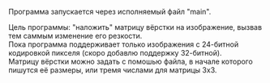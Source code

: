 Программа запускается через исполняемый файл "main".

Цель программы: "наложить" матрицу вёрстки на изображение, вызвав тем саммым изменение его резкости.  
Пока программа поддерживает только изображения с 24-битной кодировкой пикселя (скоро добавлю поддержку 32-битной).  
Матрицу вёрстки можно задать c помошью файла, в начале которого пишутся её размеры, или тремя числами для матрицы 3x3.
